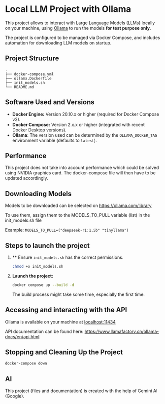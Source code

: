 # Local LLM Project with Ollama

This project allows to interact with Large Language Models (LLMs) locally on your machine, using [Ollama](https://ollama.com/) to run the models **for test purpose only**.

The project is configured to be managed via Docker Compose, and includes automation for downloading LLM models on startup.

## Project Structure
```
.
├── docker-compose.yml
├── ollama.Dockerfile
├── init_models.sh
└── README.md
```
## Software Used and Versions

* **Docker Engine:** Version 20.10.x or higher (required for Docker Compose v2).
* **Docker Compose:** Version 2.x.x or higher (integrated with recent Docker Desktop versions).
* **Ollama:** The version used can be determined by the `OLLAMA_DOCKER_TAG` environment variable (defaults to `latest`).

## Performance

This project does not take into account performance which could be solved using NVIDIA graphics card. The docker-compose file will then have to be updated accordingly.

## Downloading Models

Models to be downloaded can be selected on https://ollama.com/library

To use them, assign them to the MODELS_TO_PULL variable (list) in the init_models.sh file 

Example: 
    ```
    MODELS_TO_PULL=("deepseek-r1:1.5b" "tinyllama")
    ```

## Steps to launch the project

1.  ** Ensure `init_models.sh` has the correct permissions.
    ```bash
    chmod +x init_models.sh
    ```

2.  **Launch the project:**
    
    ```bash
    docker compose up --build -d
    ```
    The build process might take some time, especially the first time. 

## Accessing and interacting with the API 

Ollama is available on your machine at [localhost:11434](http://localhost:11434/)

API documentation can be found here: https://www.llamafactory.cn/ollama-docs/en/api.html

## Stopping and Cleaning Up the Project

```bash
docker-compose down
```
## AI

This project (files and documentation) is created with the help of Gemini AI (Google).